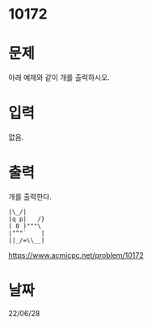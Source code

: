 # 10172

# 문제
아래 예제와 같이 개를 출력하시오.

# 입력
없음.

# 출력
개를 출력한다.

<pre><code>|\_/|  
|q p|   /}  
( 0 )"""\  
|"^"`    |  
||_/=\\__|  
</code></pre>


https://www.acmicpc.net/problem/10172

# 날짜
22/06/28
